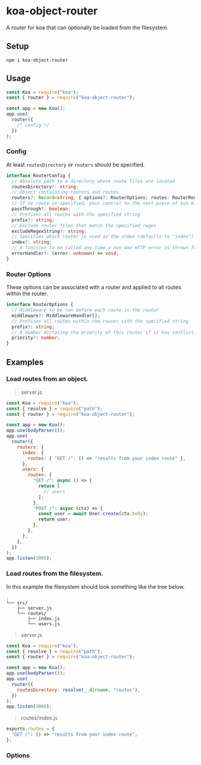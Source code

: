 # koa-object-router

A router for koa that can optionally be loaded from the filesystem.

## Setup

`npm i koa-object-router`

## Usage

```js
const Koa = require("koa");
const { router } = require("koa-object-router");

const app = new Koa();
app.use(
  router({
    /* config */
  })
);
```

### Config

At least `routesDirectory` or `routers` should be specified.

```ts
interface RouterConfig {
  // Absolute path to a directory where route files are located
  routesDirectory?: string;
  // Object containting routers and routes
  routers?: Record<string, { options?: RouterOptions; routes: RouterRoutes }>;
  // If no route is specified, pass control to the next piece of koa middleware (default false)
  passThrough?: boolean;
  // Prefixes all routes with the specified string
  prefix?: string;
  // Exclude router files that match the specified regex
  excludeRegexString?: string;
  // Specifies which router is used as the index (defaults to "index")
  index?: string;
  // A function to be called any time a non 4xx HTTP error is thrown from a route
  errorHandler?: (error: unknown) => void;
}
```

### Router Options

These options can be associated with a router and applied to all routes within the router.

```ts
interface RouterOptions {
  // Middleware to be run before each route in the router
  middleware?: MiddlewareHandler[];
  // Prefixes all routes within the router with the specified string
  prefix?: string;
  // A number dictating the priority of this router if it has conflicting routes with another router. Lower routers have higher priority.
  priority?: number;
}
```

## Examples

### Load routes from an object.

> server.js

```js
const Koa = require("koa");
const { resolve } = require("path");
const { router } = require("koa-object-router");

const app = new Koa();
app.use(bodyParser());
app.use(
  router({
    routers: {
      index: {
        routes: { "GET /": () => "results from your index route" },
      },
      users: {
        routes: {
          "GET /": async () => {
            return [
              // users
            ];
          },
          "POST /": async (ctx) => {
            const user = await User.create(ctx.body);
            return user;
          },
        },
      },
    },
  })
);
app.listen(3000);
```

### Load routes from the filesystem.

In this example the filesystem should look something like the tree below.

```
.
└── src/
    ├── server.js
    └── routes/
        ├── index.js
        └── users.js
```

> server.js

```js
const Koa = require("koa");
const { resolve } = require("path");
const { router } = require("koa-object-router");

const app = new Koa();
app.use(bodyParser());
app.use(
  router({
    routesDirectory: resolve(__dirname, "routes"),
  })
);
app.listen(3000);
```

> routes/index.js

```js
exports.routes = {
  "GET /": () => "results from your index route",
};
```

### Options
